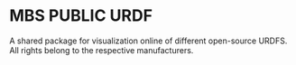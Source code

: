 # MBS PUBLIC URDF

A shared package for visualization online of different open-source URDFS. All rights belong to the respective manufacturers.

